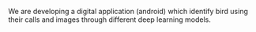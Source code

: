 
 We are developing a digital application (android) which identify bird using their calls and images through different deep learning models.
